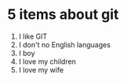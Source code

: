 # 5 items about git

1. I like GIT
2. I don't no English languages
3. I boy
4. I love my children 
5. I love my wife

